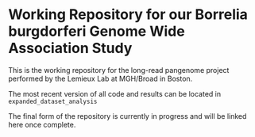 # Working Repository for our Borrelia burgdorferi Genome Wide Association Study
This is the working repository for the long-read pangenome project performed by the Lemieux Lab at MGH/Broad in Boston.

The most recent version of all code and results can be located in `expanded_dataset_analysis`

The final form of the repository is currently in progress and will be linked here once complete.
